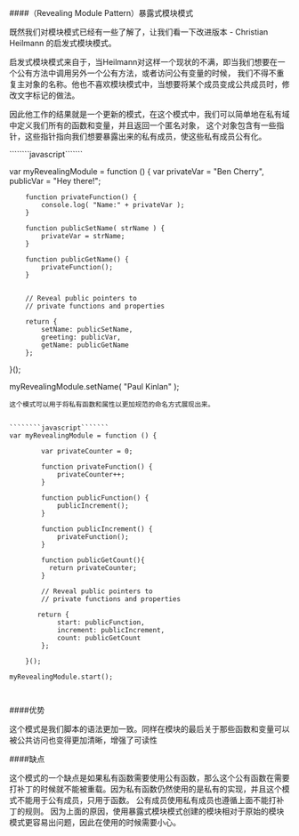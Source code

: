 ####（Revealing Module Pattern）暴露式模块模式

既然我们对模块模式已经有一些了解了，让我们看一下改进版本 - Christian Heilmann 的启发式模块模式。

启发式模块模式来自于，当Heilmann对这样一个现状的不满，即当我们想要在一个公有方法中调用另外一个公有方法，或者访问公有变量的时候，
我们不得不重复主对象的名称。他也不喜欢模块模式中，当想要将某个成员变成公共成员时，修改文字标记的做法。

因此他工作的结果就是一个更新的模式，在这个模式中，我们可以简单地在私有域中定义我们所有的函数和变量，并且返回一个匿名对象，
这个对象包含有一些指针，这些指针指向我们想要暴露出来的私有成员，使这些私有成员公有化。

````````javascript```````

var myRevealingModule = function () {
        var privateVar = "Ben Cherry",
            publicVar  = "Hey there!";

        function privateFunction() {
            console.log( "Name:" + privateVar );
        }

        function publicSetName( strName ) {
            privateVar = strName;
        }

        function publicGetName() {
            privateFunction();
        }


        // Reveal public pointers to
        // private functions and properties

        return {
            setName: publicSetName,
            greeting: publicVar,
            getName: publicGetName
        };

}();

myRevealingModule.setName( "Paul Kinlan" );


`````````````````````
这个模式可以用于将私有函数和属性以更加规范的命名方式展现出来。


````````javascript```````
var myRevealingModule = function () {

        var privateCounter = 0;

        function privateFunction() {
            privateCounter++;
        }

        function publicFunction() {
            publicIncrement();
        }

        function publicIncrement() {
            privateFunction();
        }

        function publicGetCount(){
          return privateCounter;
        }

        // Reveal public pointers to
        // private functions and properties

       return {
            start: publicFunction,
            increment: publicIncrement,
            count: publicGetCount
        };

    }();

myRevealingModule.start();



`````````````````````

####优势

这个模式是我们脚本的语法更加一致。同样在模块的最后关于那些函数和变量可以被公共访问也变得更加清晰，增强了可读性

####缺点

这个模式的一个缺点是如果私有函数需要使用公有函数，那么这个公有函数在需要打补丁的时候就不能被重载。因为私有函数仍然使用的是私有的实现，并且这个模式不能用于公有成员，只用于函数。
公有成员使用私有成员也遵循上面不能打补丁的规则。
 因为上面的原因，使用暴露式模块模式创建的模块相对于原始的模块模式更容易出问题，因此在使用的时候需要小心。


